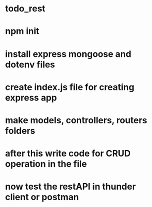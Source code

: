 # todo_rest
# npm init
# install express mongoose and dotenv files
# create index.js file for creating express app
# make models, controllers, routers folders
# after this write code for CRUD operation in the file
# now  test the restAPI in thunder client or postman
